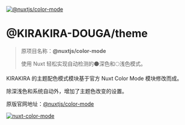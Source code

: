 [![@nuxtjs/color-mode](https://color-mode.nuxtjs.org/cover.jpg)](https://color-mode.nuxtjs.org)

# @KIRAKIRA-DOUGA/theme

> 原项目名称：**@nuxtjs/color-mode**
>
> 使用 Nuxt 轻松实现自动检测的🌑深色和🌕浅色模式。

KIRAKIRA 的主题配色模式模块基于官方 Nuxt Color Mode 模块修改而成。

除深浅色和系统自动外，增加了主题色改变的设置。

原版官网地址：[@nuxtjs/color-mode](https://color-mode.nuxtjs.org/)

[![nuxt-color-mode](https://user-images.githubusercontent.com/904724/79349768-f09cf080-7f36-11ea-93bb-20fae8c94811.gif)](https://color-mode.nuxtjs.app/)
